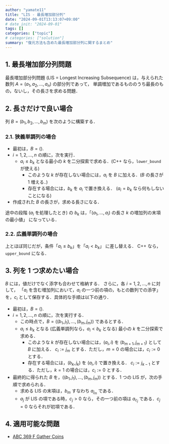 ```yaml
---
author: "yamate11"
title: "LIS - 最長増加部分列"
date: "2024-09-01T13:13:07+09:00"
# date_init: "2024-09-01"
tags: []
categories: ["topic"]
# categories: ["solution"]
summary: "復元方法も含めた最長増加部分列に関するまとめ"
---
```


## 1. 最長増加部分列問題

最長増加部分列問題 (LIS = Longest Increasing Subsequence) は，与えられた数列
$A = (a_1, a_2, \dots, a_n)$
の部分列であって，
単調増加であるもののうち最長のもの，ないし，その長さを求める問題．

## 2. 長さだけで良い場合

列 $B = (b_1, b_2, \dots, b_m)$ を次のように構築する．

### 2.1. 狭義単調列の場合

* 最初は，$B = ()$.
* $i = 1, 2, ..., n$ の順に，次を実行．
  * $a_i \leq b_k$ となる最小の $k$ を二分探索で求める．(C++ なら，`lower_bound` が使える)
    * このような $k$ が存在しない場合には，$a_i$ を $B$ に加える．($B$ の長さが 1 増える．)
    * 存在する場合には，$b_k$ を $a_i$ で置き換える．
      ($a_i = b_k$ なら何もしないことになる)
* 作成された $B$ の長さが，求める長さになる．

途中の段階 ($a_i$ を処理したとき) の $b_k$ は，「$(a_1, \dots, a_i)$ の長さ $k$ の増加列の末項の最小値」
になっている．

### 2.2. 広義単調列の場合

上とほぼ同じだが，条件「$a_i \leq b_k$」を「$a_i < b_k$」 に差し替える．
C++ なら，`upper_bound` になる．

## 3. 列を 1 つ求めたい場合

$B$ には，値だけでなく添字も合わせて格納する．
さらに，各 $i = 1, 2, \dots, n$ に対して，
「$a_i$ を含む増加列において，$a_i$ の一つ前の項の，もとの数列での添字」
を，$c_i$ として保存する．具体的な手順は以下の通り．

* 最初は，$B = ()$.
* $i = 1, 2, ..., n$ の順に，次を実行する．
  * この時点で，$B = ((b_1, j_1), \ldots, (b_m, j_m))$ であるとする．
  * $a_i \leq b_k$ となる  (広義単調列なら，$a_i < b_k$ となる) 最小の $k$ を二分探索で求める．
    * このような $k$ が存在しない場合には，$(a_i, i)$ を $(b_{m + 1}, j_{m + 1})$ として $B$ に加える．
      $c_i := j_m$ とする．ただし，$m = 0$ の場合には，$c_i := 0$ とする．
    * 存在する場合には，$(b_k, j_k)$ を $(a_i, i)$ で置き換える．
      $c_i := j_{k - 1}$ とする．ただし，$k = 1$ の場合には，$c_i := 0$ とする．
* 最終的に得られた $B$ を，$((b_1, j_1), \ldots, (b_m, j_m))$ とする．1 つの LIS が，次の手順で求められる．
  * 求める LIS の末項は，$b_m$ すなわち $a_{j_m}$ である．
  * $a_{j}$ が LIS の項である時，$c_j > 0$ なら，その一つ前の項は $a_{c_j}$ である．$c_j = 0$ ならそれが初項である．

## 4. 適用可能な問題

* [ABC 369 F Gather Coins](https://atcoder.jp/contests/abc369/tasks/abc369_f)

